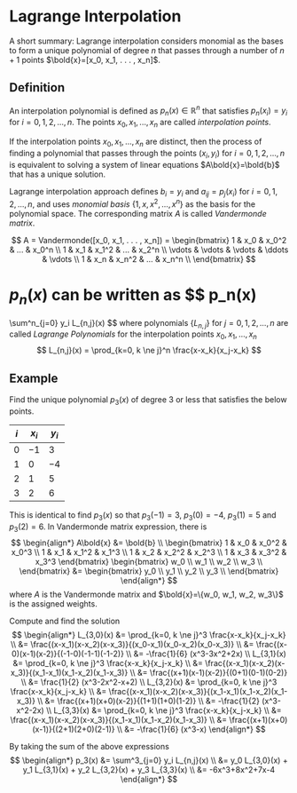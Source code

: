# Lagrange Interpolation

A short summary: Lagrange interpolation considers monomial as the bases to form a unique polynomial of degree $n$ that passes through a number of $n+1$ points $\bold{x}=[x_0, x_1, . . . , x_n]$.

## Definition

An interpolation polynomial is defined as $p_n(x) \in \mathbb{R}^n$ that satisfies $p_n(x_i)=y_i$ for $i=0,1,2,...,n$.
The points $x_0, x_1, ..., x_n$ are called *interpolation points*.

If the interpolation points $x_0, x_1, ..., x_n$ are distinct, then the process of finding a polynomial that passes through the points $(x_i, y_i)$ for $i=0,1,2,...,n$ is equivalent to solving a system of linear equations $A\bold{x}=\bold{b}$ that has a unique solution.

Lagrange interpolation approach defines $b_i=y_i$ and $a_{ij}=p_j(x_i)$ for $i=0,1,2,...,n$, and uses *monomial basis* $\{1,x,x^2,...,x^n\}$ as the basis for the polynomial space. The corresponding matrix $A$ is called *Vandermonde matrix*.

$$
A = Vandermonde([x_0, x_1, . . . , x_n]) =
\begin{bmatrix}
    1 & x_0 & x_0^2 & ... & x_0^n \\
    1 & x_1 & x_1^2 & ... & x_2^n \\
    \vdots & \vdots & \vdots & \ddots & \vdots \\
    1 & x_n & x_n^2 & ... & x_n^n \\
\end{bmatrix}
$$

$p_n(x)$ can be written as
$$
p_n(x)
=
\sum^n_{j=0} y_i L_{n,j}(x)
$$
where polynomials $\{L_{n,j}\}$ for $j=0,1,2,...,n$ are called *Lagrange Polynomials* for the interpolation points $x_0, x_1, ..., x_n$
$$
L_{n,j}(x) =
\prod_{k=0, k \ne j}^n \frac{x-x_k}{x_j-x_k}
$$

## Example

Find the unique polynomial $p_3(x)$ of degree $3$ or less that satisfies the below points.

|$i$|$x_i$|$y_i$|
|-|-|-|
|$0$|$-1$|$3$|
|$1$|$0$|$-4$|
|$2$|$1$|$5$|
|$3$|$2$|$6$|

This is identical to find $p_3(x)$ so that $p_3(-1)=3$, $p_3(0)=-4$, $p_3(1)=5$ and $p_3(2)=6$.
In Vandermonde matrix expression, there is
$$
\begin{align*}
A\bold{x} &= \bold{b}
\\
\begin{bmatrix}
1 & x_0 & x_0^2 & x_0^3 \\
1 & x_1 & x_1^2 & x_1^3 \\
1 & x_2 & x_2^2 & x_2^3 \\
1 & x_3 & x_3^2 & x_3^3 
\end{bmatrix}
\begin{bmatrix}
w_0 \\
w_1 \\
w_2 \\
w_3 \\
\end{bmatrix}
&=
\begin{bmatrix}
y_0 \\
y_1 \\
y_2 \\
y_3 \\
\end{bmatrix}
\end{align*}
$$
where $A$ is the Vandermonde matrix and $\bold{x}=\{w_0, w_1, w_2, w_3\}$ is the assigned weights.

Compute and find the solution
$$
\begin{align*}
L_{3,0}(x) &=
\prod_{k=0, k \ne j}^3 \frac{x-x_k}{x_j-x_k}
\\ &= 
\frac{(x-x_1)(x-x_2)(x-x_3)}{(x_0-x_1)(x_0-x_2)(x_0-x_3)}
\\ &= 
\frac{(x-0)(x-1)(x-2)}{(-1-0)(-1-1)(-1-2)}
\\ &=
-\frac{1}{6} (x^3-3x^2+2x)
\\
L_{3,1}(x) &=
\prod_{k=0, k \ne j}^3 \frac{x-x_k}{x_j-x_k}
\\ &= 
\frac{(x-x_1)(x-x_2)(x-x_3)}{(x_1-x_1)(x_1-x_2)(x_1-x_3)}
\\ &= 
\frac{(x+1)(x-1)(x-2)}{(0+1)(0-1)(0-2)}
\\ &=
\frac{1}{2} (x^3-2x^2-x+2)
\\
L_{3,2}(x) &=
\prod_{k=0, k \ne j}^3 \frac{x-x_k}{x_j-x_k}
\\ &= 
\frac{(x-x_1)(x-x_2)(x-x_3)}{(x_1-x_1)(x_1-x_2)(x_1-x_3)}
\\ &= 
\frac{(x+1)(x+0)(x-2)}{(1+1)(1+0)(1-2)}
\\ &=
-\frac{1}{2} (x^3-x^2-2x)
\\
L_{3,3}(x) &=
\prod_{k=0, k \ne j}^3 \frac{x-x_k}{x_j-x_k}
\\ &= 
\frac{(x-x_1)(x-x_2)(x-x_3)}{(x_1-x_1)(x_1-x_2)(x_1-x_3)}
\\ &= 
\frac{(x+1)(x+0)(x-1)}{(2+1)(2+0)(2-1)}
\\ &=
-\frac{1}{6} (x^3-x)
\end{align*}
$$

By taking the sum of the above expressions
$$
\begin{align*}
p_3(x)
&=
\sum^3_{j=0} y_i L_{n,j}(x)
\\ &=
y_0 L_{3,0}(x) + y_1 L_{3,1}(x) + y_2 L_{3,2}(x) + y_3 L_{3,3}(x)
\\ &=
-6x^3+8x^2+7x-4
\end{align*}
$$